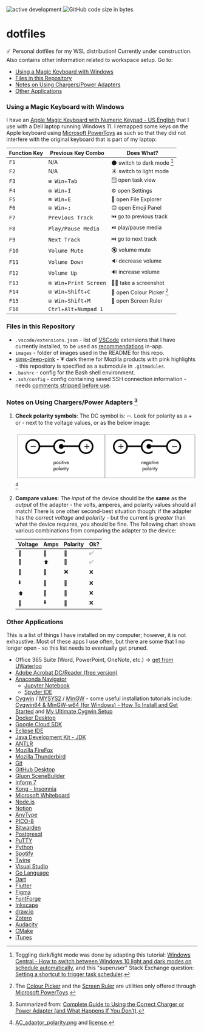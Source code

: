 ![active development](https://img.shields.io/badge/active%20dev-yes-brightgreen.svg)
![GitHub code size in bytes](https://img.shields.io/github/languages/code-size/simcard0000/dotfiles.svg)
# dotfiles
☄️ Personal dotfiles for my WSL distribution! Currently under construction. Also contains other information related to workspace setup. Go to:
* [Using a Magic Keyboard with Windows](#using-a-magic-keyboard-with-windows)
* [Files in this Repository](#files-in-this-repository)
* [Notes on Using Chargers/Power Adapters](#notes-on-using-chargerspower-adapters)
* [Other Applications](#other-applications)

### Using a Magic Keyboard with Windows

I have an [Apple Magic Keyboard with Numeric Keypad - US English](https://www.apple.com/ca/shop/product/MQ052LL/A/magic-keyboard-with-numeric-keypad-us-english?afid=p238%7Cstr3DVrrv-dc_mtid_1870765e38482_pcrid_590109978670_pgrid_133662840134_pntwk_g_pchan_online_pexid__&cid=aos-ca-kwgo-pla---slid---product-MQ052LL/A-CA) that I use with a Dell laptop running Windows 11. I remapped some keys on the Apple keyboard using [Microsoft PowerToys](https://learn.microsoft.com/en-us/windows/powertoys/) as such so that they did not interfere with the original keyboard that is part of my laptop:

| Function Key | Previous Key Combo | Does What? |
| ------------ | ------------------ | ----- |
| <kbd>F1</kbd> | N/A | 🌑 switch to dark mode [^1] |
| <kbd>F2</kbd> | N/A | ☀️ switch to light mode |
| <kbd>F3</kbd> | <kbd>⊞ Win</kbd>+<kbd>Tab</kbd> | 🪟 open task view | 
| <kbd>F4</kbd> | <kbd>⊞ Win</kbd>+<kbd>I</kbd> | ⚙️ open Settings |
| <kbd>F5</kbd> | <kbd>⊞ Win</kbd>+<kbd>E</kbd> | 📁 open File Explorer | 
| <kbd>F6</kbd> | <kbd>⊞ Win</kbd>+<kbd>;</kbd> | 😊 open Emoji Panel |
| <kbd>F7</kbd> | <kbd>Previous Track</kbd> | ⏮️ go to previous track |
| <kbd>F8</kbd> | <kbd>Play/Pause Media</kbd> | ⏯️ play/pause media |
| <kbd>F9</kbd> | <kbd>Next Track</kbd> | ⏭️ go to next track |
| <kbd>F10</kbd> | <kbd>Volume Mute</kbd> | 🔇 volume mute |
| <kbd>F11</kbd>| <kbd>Volume Down</kbd> | 🔉 decrease volume |
| <kbd>F12</kbd> | <kbd>Volume Up</kbd> | 🔊 increase volume |
| <kbd>F13</kbd> | <kbd>⊞ Win</kbd>+<kbd>Print Screen</kbd> | 🤳🏽 take a screenshot |
| <kbd>F14</kbd> | <kbd>⊞ Win</kbd>+<kbd>Shift</kbd>+<kbd>C</kbd> | 🎨 open Colour Picker [^2] |
| <kbd>F15</kbd> | <kbd>⊞ Win</kbd>+<kbd>Shift</kbd>+<kbd>M</kbd> | 📏 open Screen Ruler |
| <kbd>F16</kbd> | <kbd>Ctrl</kbd>+<kbd>Alt</kbd>+<kbd>Numpad 1</kbd>

### Files in this Repository

* `.vscode/extensions.json` - list of [VSCode](https://code.visualstudio.com/) extensions that I have currently installed, to be used as [recommendations](https://code.visualstudio.com/docs/editor/extension-marketplace#_workspace-recommended-extensions) in-app.
* `images` - folder of images used in the README for this repo.
* [sims-deep-pink](https://github.com/simcard0000/sims-deep-pink) - 💗 dark theme for Mozilla products with pink highlights - this repository is specified as a submodule in `.gitmodules`.
* `.bashrc` - config for the Bash shell environment.
* `.ssh/config` - config containing saved SSH connection information - needs [comments stripped before use](https://github.com/getify/JSON.minify/tree/python).

### Notes on Using Chargers/Power Adapters [^3]

1. **Check polarity symbols**: The DC symbol is: ⎓. Look for polarity as a + or - next to the voltage values, or as the below image:
   
   ![polarity symbols](https://github.com/simcard0000/dotfiles/blob/main/images/AC_adaptor_polarity.png)[^4]

3. **Compare values**: The *input* of the device should be the **same** as the *output* of the adapter - the volts, amperes, and polarity values should all match! There is one other second-best situation though: if the adapter has the *correct voltage* and *polarity* - but the current is *greater* than what the device requires, you should be fine. The following chart shows various combinations from comparing the adapter to the device:

    |Voltage|Amps|Polarity|Ok?|
    |-------|----|--------|---|
    |🟰|🟰|🟰|✅|
    |🟰|⬆️|🟰|✅|
    |🟰|🟰|✖️|❌|
    |⬇️|🟰|🟰|❌|
    |⬆️|🟰|🟰|❌|
    |🟰|⬇️|🟰|❌|

### Other Applications
This is a list of things I have installed on my computer; however, it is not exhaustive. Most of these apps I use often, but there are some that I no longer open - so this list needs to eventually get pruned.

* Office 365 Suite (Word, PowerPoint, OneNote, etc.) → [get from UWaterloo](https://uwaterloo.ca/microsoft-365/)
* [Adobe Acrobat DC/Reader (free version)](https://www.adobe.com/ca/acrobat/pdf-reader.html)
* [Anaconda Navigator](https://www.anaconda.com/anaconda-navigator)
    * [Jupyter Notebook](https://jupyter.org/)
    * [Spyder IDE](https://www.spyder-ide.org/)
* [Cygwin](https://www.cygwin.com/) / [MYSYS2](https://www.msys2.org/) / [MinGW](https://www.mingw-w64.org/) - some useful installation tutorials include: [Cygwin64 & MinGW-w64 (for Windows) - How To Install and Get Started](https://www3.ntu.edu.sg/home/ehchua/programming/howto/Cygwin_HowTo.html) and [My Ultimate Cygwin Setup](https://guysherman.com/2013/11/02/my-ultimate-cygwin-setup/)
* [Docker Desktop](https://www.docker.com/products/docker-desktop/)
* [Google Cloud SDK](https://cloud.google.com/sdk)
* [Eclipse IDE](https://eclipseide.org/)
* [Java Development Kit - JDK](https://www.oracle.com/ca-en/java/technologies/downloads/)
* [ANTLR](https://www.antlr.org/)
* [Mozilla FireFox](https://www.mozilla.org/en-CA/firefox/)
* [Mozilla Thunderbird](https://www.thunderbird.net/en-CA/)
* [Git](https://git-scm.com/)
* [GitHub Desktop](https://desktop.github.com/)
* [Gluon SceneBuilder](https://gluonhq.com/products/scene-builder/)
* [Inform 7](https://ganelson.github.io/inform-website/)
* [Kong - Insomnia](https://insomnia.rest/)
* [Microsoft Whiteboard](https://www.microsoft.com/en-ca/microsoft-365/microsoft-whiteboard/digital-whiteboard-app)
* [Node.js](https://nodejs.org/en)
* [Notion](https://www.notion.so/)
* [AnyType](https://anytype.io/)
* [PICO-8](https://www.lexaloffle.com/pico-8.php)
* [Bitwarden](https://bitwarden.com/)
* [Postgresql](https://www.postgresql.org/)
* [PuTTY](https://www.putty.org/)
* [Python](https://www.python.org/)
* [Spotify](https://open.spotify.com/)
* [Twine](https://twinery.org/)
* [Visual Studio](https://visualstudio.microsoft.com/)
* [Go Language](https://go.dev/)
* [Dart](https://dart.dev/)
* [Flutter](https://flutter.dev/)
* [Figma](https://www.figma.com/)
* [FontForge](https://fontforge.org/en-US/)
* [Inkscape](https://inkscape.org/)
* [draw.io](https://app.diagrams.net/)
* [Zotero](https://www.zotero.org/)
* [Audacity](https://www.audacityteam.org/)
* [CMake](https://cmake.org/)
* [iTunes](https://support.apple.com/en-ca/HT210384)
  
[^1]: Toggling dark/light mode was done by adapting this tutorial: [Windows Central - How to switch between Windows 10 light and dark modes on schedule automatically](https://www.windowscentral.com/how-switch-between-light-and-dark-colors-schedule-automatically-windows-10), and this "superuser" Stack Exchange question: [Setting a shortcut to trigger task scheduler](https://superuser.com/questions/57694/setting-a-shortcut-to-trigger-task-scheduler).
[^2]: The [Colour Picker](https://learn.microsoft.com/en-us/windows/powertoys/color-picker) and the [Screen Ruler](https://learn.microsoft.com/en-us/windows/powertoys/screen-ruler) are utilities only offered through [Microsoft PowerToys](https://github.com/microsoft/PowerToys).
[^3]: Summarized from: [Complete Guide to Using the Correct Charger or Power Adapter (and What Happens If You Don’t)](https://www.groovypost.com/howto/choose-right-power-adapter-charger-phone-laptop/).
[^4]: [AC_adaptor_polarity.png](https://en.wikipedia.org/wiki/Polarity_symbols#/media/File:AC_adaptor_polarity.png) and [license](https://creativecommons.org/licenses/by-sa/3.0/).
